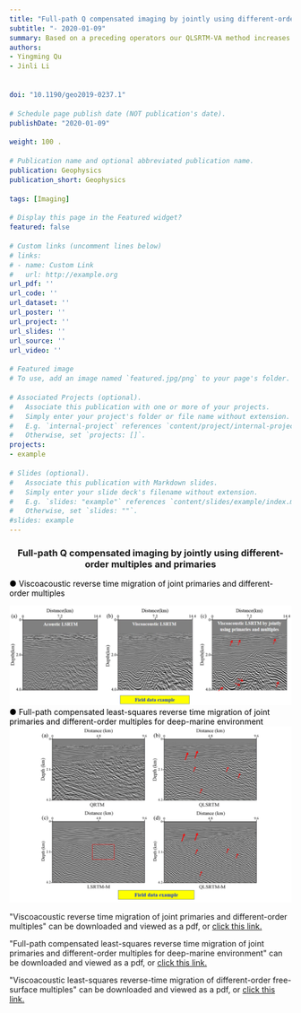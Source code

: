 ```yaml
---
title: "Full-path Q compensated imaging by jointly using different-order multiples and primaries"
subtitle: "- 2020-01-09"
summary: Based on a preceding operators our QLSRTM-VA method increases the imaging resolution, signal-to-noise ratio, and amplitude preservation in deep regions. Our method is capable of producing better images than viscoacoustic isotropic least-squares reverse time migration (LSRTM) and acoustic anisotropic LSRTM.
authors:
- Yingming Qu
- Jinli Li


doi: "10.1190/geo2019-0237.1"

# Schedule page publish date (NOT publication's date).
publishDate: "2020-01-09"

weight: 100 .

# Publication name and optional abbreviated publication name.
publication: Geophysics
publication_short: Geophysics 

tags: [Imaging]

# Display this page in the Featured widget?
featured: false

# Custom links (uncomment lines below)
# links:
# - name: Custom Link
#   url: http://example.org
url_pdf: ''
url_code: ''
url_dataset: ''
url_poster: ''
url_project: ''
url_slides: ''
url_source: ''
url_video: ''

# Featured image
# To use, add an image named `featured.jpg/png` to your page's folder. 

# Associated Projects (optional).
#   Associate this publication with one or more of your projects.
#   Simply enter your project's folder or file name without extension.
#   E.g. `internal-project` references `content/project/internal-project/index.md`.
#   Otherwise, set `projects: []`.
projects:
- example

# Slides (optional).
#   Associate this publication with Markdown slides.
#   Simply enter your slide deck's filename without extension.
#   E.g. `slides: "example"` references `content/slides/example/index.md`.
#   Otherwise, set `slides: ""`.
#slides: example
---
```


### <center>Full-path Q compensated imaging by jointly using different-order multiples and primaries<center>

 <font color=black> ● Viscoacoustic reverse time migration of joint primaries and different-order multiples</font>

<div style="text-align: center;">
  <img src="./Full-path Q compensated imaging by jointly using different-order multiples and primaries.assets/image1.png" alt="Image Alt Text" style="max-width: 100%; height: auto;">
</div>
<font color=black> ● Full-path compensated least-squares reverse time migration of joint primaries and different-order multiples for deep-marine environment</font>

<div style="text-align: center;">
  <img src="./Full-path Q compensated imaging by jointly using different-order multiples and primaries.assets/image2.png" alt="Image Alt Text" style="max-width: 100%; height: auto;">
</div>




"Viscoacoustic reverse time migration of joint primaries and different-order multiples" can be downloaded and viewed as a pdf, or [click this link.](https://pubs.geoscienceworld.org/geophysics/article-abstract/85/2/S71/580898/Viscoacoustic-reverse-time-migration-of-joint)

"Full-path compensated least-squares reverse time migration of joint primaries and different-order multiples for deep-marine environment" can be downloaded and viewed as a pdf, or [click this link.](https://ieeexplore.ieee.org/document/9214896)

"Viscoacoustic least-squares reverse-time migration of different-order free-surface multiples" can be downloaded and viewed as a pdf, or [click this link.](https://onlinelibrary.wiley.com/doi/10.1111/1365-2478.13274)
